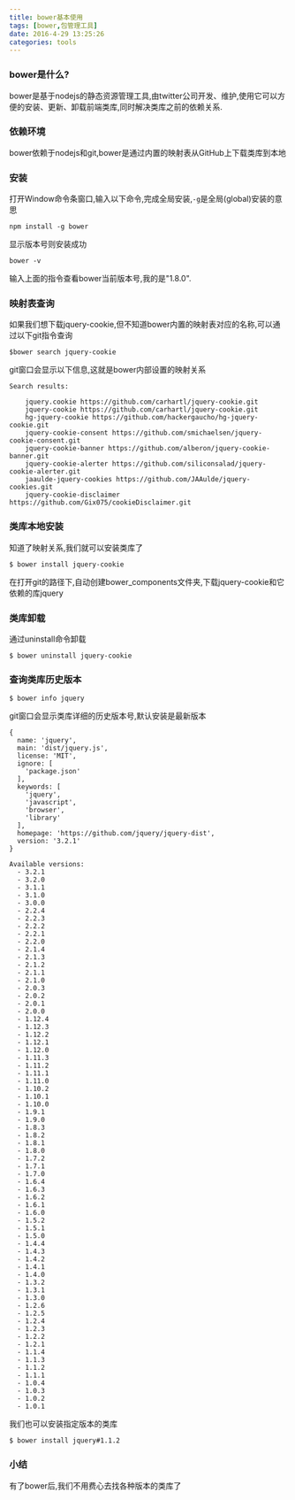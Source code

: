 ```yaml
---
title: bower基本使用
tags: [bower,包管理工具]
date: 2016-4-29 13:25:26
categories: tools
---
```




### bower是什么?

bower是基于nodejs的静态资源管理工具,由twitter公司开发、维护,使用它可以方便的安装、更新、卸载前端类库,同时解决类库之前的依赖关系.

### 依赖环境

bower依赖于nodejs和git,bower是通过内置的映射表从GitHub上下载类库到本地

### 安装

打开Window命令条窗口,输入以下命令,完成全局安装,`-g`是全局(global)安装的意思

```
npm install -g bower
```

显示版本号则安装成功

```
bower -v
```

输入上面的指令查看bower当前版本号,我的是"1.8.0".

### 映射表查询

如果我们想下载jquery-cookie,但不知道bower内置的映射表对应的名称,可以通过以下git指令查询

```
$bower search jquery-cookie
```

git窗口会显示以下信息,这就是bower内部设置的映射关系

```
Search results:

    jquery.cookie https://github.com/carhartl/jquery-cookie.git
    jquery-cookie https://github.com/carhartl/jquery-cookie.git
    hg-jquery-cookie https://github.com/hackergaucho/hg-jquery-cookie.git
    jquery-cookie-consent https://github.com/smichaelsen/jquery-cookie-consent.git
    jquery-cookie-banner https://github.com/alberon/jquery-cookie-banner.git
    jquery-cookie-alerter https://github.com/siliconsalad/jquery-cookie-alerter.git
    jaaulde-jquery-cookies https://github.com/JAAulde/jquery-cookies.git
    jquery-cookie-disclaimer https://github.com/Gix075/cookieDisclaimer.git

```

### 类库本地安装

知道了映射关系,我们就可以安装类库了

```
$ bower install jquery-cookie
```

在打开git的路径下,自动创建bower_components文件夹,下载jquery-cookie和它依赖的库jquery

### 类库卸载

通过uninstall命令卸载

```
$ bower uninstall jquery-cookie
```

### 查询类库历史版本

```
$ bower info jquery
```

git窗口会显示类库详细的历史版本号,默认安装是最新版本

```
{
  name: 'jquery',
  main: 'dist/jquery.js',
  license: 'MIT',
  ignore: [
    'package.json'
  ],
  keywords: [
    'jquery',
    'javascript',
    'browser',
    'library'
  ],
  homepage: 'https://github.com/jquery/jquery-dist',
  version: '3.2.1'
}

Available versions:
  - 3.2.1
  - 3.2.0
  - 3.1.1
  - 3.1.0
  - 3.0.0
  - 2.2.4
  - 2.2.3
  - 2.2.2
  - 2.2.1
  - 2.2.0
  - 2.1.4
  - 2.1.3
  - 2.1.2
  - 2.1.1
  - 2.1.0
  - 2.0.3
  - 2.0.2
  - 2.0.1
  - 2.0.0
  - 1.12.4
  - 1.12.3
  - 1.12.2
  - 1.12.1
  - 1.12.0
  - 1.11.3
  - 1.11.2
  - 1.11.1
  - 1.11.0
  - 1.10.2
  - 1.10.1
  - 1.10.0
  - 1.9.1
  - 1.9.0
  - 1.8.3
  - 1.8.2
  - 1.8.1
  - 1.8.0
  - 1.7.2
  - 1.7.1
  - 1.7.0
  - 1.6.4
  - 1.6.3
  - 1.6.2
  - 1.6.1
  - 1.6.0
  - 1.5.2
  - 1.5.1
  - 1.5.0
  - 1.4.4
  - 1.4.3
  - 1.4.2
  - 1.4.1
  - 1.4.0
  - 1.3.2
  - 1.3.1
  - 1.3.0
  - 1.2.6
  - 1.2.5
  - 1.2.4
  - 1.2.3
  - 1.2.2
  - 1.2.1
  - 1.1.4
  - 1.1.3
  - 1.1.2
  - 1.1.1
  - 1.0.4
  - 1.0.3
  - 1.0.2
  - 1.0.1
```

我们也可以安装指定版本的类库

```
$ bower install jquery#1.1.2
```

### 小结

有了bower后,我们不用费心去找各种版本的类库了
